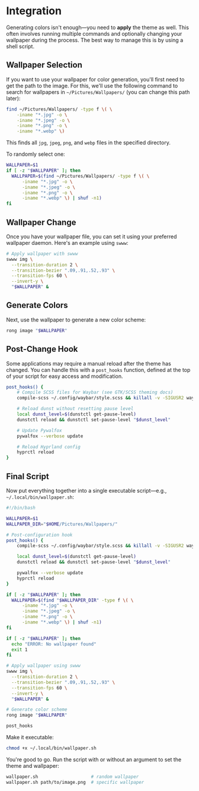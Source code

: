 # Integration

Generating colors isn't enough—you need to **apply** the theme as well. This often
involves running multiple commands and optionally changing your wallpaper during the
process. The best way to manage this is by using a shell script.

## Wallpaper Selection

If you want to use your wallpaper for color generation, you'll first need to get the
path to the image. For this, we'll use the following command to search for wallpapers
in `~/Pictures/Wallpapers/` (you can change this path later):

```bash
find ~/Pictures/Wallpapers/ -type f \( \
    -iname "*.jpg" -o \
    -iname "*.jpeg" -o \
    -iname "*.png" -o \
    -iname "*.webp" \)
```

This finds all `jpg`, `jpeg`, `png`, and `webp` files in the specified directory.

To randomly select one:

```bash
WALLPAPER=$1
if [ -z "$WALLPAPER" ]; then
  WALLPAPER=$(find ~/Pictures/Wallpapers/ -type f \( \
      -iname "*.jpg" -o \
      -iname "*.jpeg" -o \
      -iname "*.png" -o \
      -iname "*.webp" \) | shuf -n1)
fi
```

## Wallpaper Change

Once you have your wallpaper file, you can set it using your preferred wallpaper
daemon. Here's an example using `swww`:

```bash
# Apply wallpaper with swww
swww img \
  --transition-duration 2 \
  --transition-bezier ".09,.91,.52,.93" \
  --transition-fps 60 \
  --invert-y \
  "$WALLPAPER" &
```

## Generate Colors

Next, use the wallpaper to generate a new color scheme:

```bash
rong image "$WALLPAPER"
```

## Post-Change Hook

Some applications may require a manual reload after the theme has changed. You can
handle this with a `post_hooks` function, defined at the top of your script for easy
access and modification.

```bash
post_hooks() {
    # Compile SCSS files for Waybar (see GTK/SCSS theming docs)
    compile-scss ~/.config/waybar/style.scss && killall -v -SIGUSR2 waybar

    # Reload dunst without resetting pause level
    local dunst_level=$(dunstctl get-pause-level)
    dunstctl reload && dunstctl set-pause-level "$dunst_level"

    # Update Pywalfox
    pywalfox --verbose update

    # Reload Hyprland config
    hyprctl reload
}
```

## Final Script

Now put everything together into a single executable script—e.g.,
`~/.local/bin/wallpaper.sh`:

```bash
#!/bin/bash

WALLPAPER=$1
WALLPAPER_DIR="$HOME/Pictures/Wallpapers/"

# Post-configuration hook
post_hooks() {
    compile-scss ~/.config/waybar/style.scss && killall -v -SIGUSR2 waybar

    local dunst_level=$(dunstctl get-pause-level)
    dunstctl reload && dunstctl set-pause-level "$dunst_level"

    pywalfox --verbose update
    hyprctl reload
}

if [ -z "$WALLPAPER" ]; then
  WALLPAPER=$(find "$WALLPAPER_DIR" -type f \( \
      -iname "*.jpg" -o \
      -iname "*.jpeg" -o \
      -iname "*.png" -o \
      -iname "*.webp" \) | shuf -n1)
fi

if [ -z "$WALLPAPER" ]; then
  echo "ERROR: No wallpaper found"
  exit 1
fi

# Apply wallpaper using swww
swww img \
  --transition-duration 2 \
  --transition-bezier ".09,.91,.52,.93" \
  --transition-fps 60 \
  --invert-y \
  "$WALLPAPER" &

# Generate color scheme
rong image "$WALLPAPER"

post_hooks
```

Make it executable:

```bash
chmod +x ~/.local/bin/wallpaper.sh
```

You're good to go. Run the script with or without an argument to set the theme and
wallpaper:

```bash
wallpaper.sh                    # random wallpaper
wallpaper.sh path/to/image.png  # specific wallpaper
```
